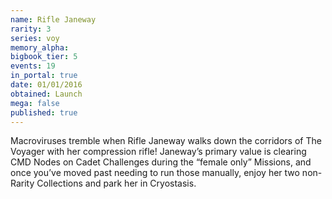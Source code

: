 ```yaml
---
name: Rifle Janeway
rarity: 3
series: voy
memory_alpha:
bigbook_tier: 5
events: 19
in_portal: true
date: 01/01/2016
obtained: Launch
mega: false
published: true
---
```


Macroviruses tremble when Rifle Janeway walks down the corridors of The Voyager with her compression rifle! Janeway’s primary value is clearing CMD Nodes on Cadet Challenges during the “female only” Missions, and once you’ve moved past needing to run those manually, enjoy her two non-Rarity Collections and park her in Cryostasis.
